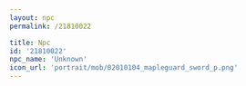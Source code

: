 ```yaml
---
layout: npc
permalink: /21810022

title: Npc
id: '21810022'
npc_name: 'Unknown'
icon_url: 'portrait/mob/02010104_mapleguard_sword_p.png'
---
```

